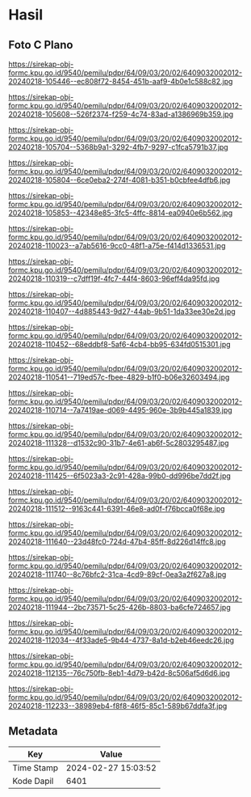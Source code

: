# Hasil

## Foto C Plano

https://sirekap-obj-formc.kpu.go.id/9540/pemilu/pdpr/64/09/03/20/02/6409032002012-20240218-105446--ec808f72-8454-451b-aaf9-4b0e1c588c82.jpg

https://sirekap-obj-formc.kpu.go.id/9540/pemilu/pdpr/64/09/03/20/02/6409032002012-20240218-105608--526f2374-f259-4c74-83ad-a1386969b359.jpg

https://sirekap-obj-formc.kpu.go.id/9540/pemilu/pdpr/64/09/03/20/02/6409032002012-20240218-105704--5368b9a1-3292-4fb7-9297-c1fca5791b37.jpg

https://sirekap-obj-formc.kpu.go.id/9540/pemilu/pdpr/64/09/03/20/02/6409032002012-20240218-105804--6ce0eba2-274f-4081-b351-b0cbfee4dfb6.jpg

https://sirekap-obj-formc.kpu.go.id/9540/pemilu/pdpr/64/09/03/20/02/6409032002012-20240218-105853--42348e85-3fc5-4ffc-8814-ea0940e6b562.jpg

https://sirekap-obj-formc.kpu.go.id/9540/pemilu/pdpr/64/09/03/20/02/6409032002012-20240218-110023--a7ab5616-9cc0-48f1-a75e-f414d1336531.jpg

https://sirekap-obj-formc.kpu.go.id/9540/pemilu/pdpr/64/09/03/20/02/6409032002012-20240218-110319--c7dff19f-4fc7-44f4-8603-96eff4da95fd.jpg

https://sirekap-obj-formc.kpu.go.id/9540/pemilu/pdpr/64/09/03/20/02/6409032002012-20240218-110407--4d885443-9d27-44ab-9b51-1da33ee30e2d.jpg

https://sirekap-obj-formc.kpu.go.id/9540/pemilu/pdpr/64/09/03/20/02/6409032002012-20240218-110452--68eddbf8-5af6-4cb4-bb95-634fd0515301.jpg

https://sirekap-obj-formc.kpu.go.id/9540/pemilu/pdpr/64/09/03/20/02/6409032002012-20240218-110541--719ed57c-fbee-4829-b1f0-b06e32603494.jpg

https://sirekap-obj-formc.kpu.go.id/9540/pemilu/pdpr/64/09/03/20/02/6409032002012-20240218-110714--7a7419ae-d069-4495-960e-3b9b445a1839.jpg

https://sirekap-obj-formc.kpu.go.id/9540/pemilu/pdpr/64/09/03/20/02/6409032002012-20240218-111328--d1532c90-31b7-4e61-ab6f-5c2803295487.jpg

https://sirekap-obj-formc.kpu.go.id/9540/pemilu/pdpr/64/09/03/20/02/6409032002012-20240218-111425--6f5023a3-2c91-428a-99b0-dd996be7dd2f.jpg

https://sirekap-obj-formc.kpu.go.id/9540/pemilu/pdpr/64/09/03/20/02/6409032002012-20240218-111512--9163c441-6391-46e8-ad0f-f76bcca0f68e.jpg

https://sirekap-obj-formc.kpu.go.id/9540/pemilu/pdpr/64/09/03/20/02/6409032002012-20240218-111640--23d48fc0-724d-47b4-85ff-8d226d14ffc8.jpg

https://sirekap-obj-formc.kpu.go.id/9540/pemilu/pdpr/64/09/03/20/02/6409032002012-20240218-111740--8c76bfc2-31ca-4cd9-89cf-0ea3a2f627a8.jpg

https://sirekap-obj-formc.kpu.go.id/9540/pemilu/pdpr/64/09/03/20/02/6409032002012-20240218-111944--2bc73571-5c25-426b-8803-ba6cfe724657.jpg

https://sirekap-obj-formc.kpu.go.id/9540/pemilu/pdpr/64/09/03/20/02/6409032002012-20240218-112034--4f33ade5-9b44-4737-8a1d-b2eb46eedc26.jpg

https://sirekap-obj-formc.kpu.go.id/9540/pemilu/pdpr/64/09/03/20/02/6409032002012-20240218-112135--76c750fb-8eb1-4d79-b42d-8c506af5d6d6.jpg

https://sirekap-obj-formc.kpu.go.id/9540/pemilu/pdpr/64/09/03/20/02/6409032002012-20240218-112233--38989eb4-f8f8-46f5-85c1-589b67ddfa3f.jpg


## Metadata

| Key        | Value               |
| ---------- | ------------------- |
| Time Stamp | 2024-02-27 15:03:52 |
| Kode Dapil | 6401                |



